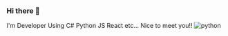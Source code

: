 ### Hi there 👋
I'm Developer
  Using C# Python JS React etc...
  Nice to meet you!!
 <img alt="python" src ="https://img.shields.io/badge/-Python-blue"/>
<!--
**JangHoseoung/JangHoSeoung** is a ✨ _special_ ✨ repository because its `README.md` (this file) appears on your GitHub profile.

Here are some ideas to get you started:

- 🔭 I’m currently working on ...
- 🌱 I’m currently learning ...
- 👯 I’m looking to collaborate on ...
- 🤔 I’m looking for help with ...
- 💬 Ask me about ...
- 📫 How to reach me: ...
- 😄 Pronouns: ...
- ⚡ Fun fact: ...
-->
